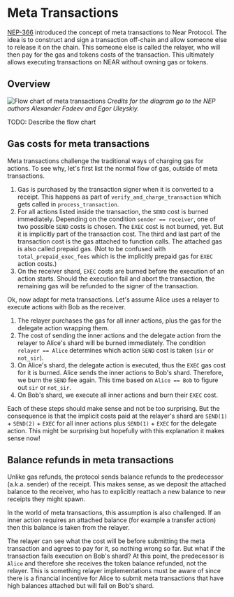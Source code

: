 # Meta Transactions

[NEP-366](https://github.com/near/NEPs/pull/366) introduced the concept of meta
transactions to Near Protocol. The idea is to construct and sign a transaction
off-chain and allow someone else to release it on the chain. This someone else
is called the relayer, who will then pay for the gas and tokens costs of the
transaction. This ultimately allows executing transactions on NEAR without
owning gas or tokens.

## Overview

![Flow chart of meta
transactions](https://raw.githubusercontent.com/near/NEPs/003e589e6aba24fc70dd91c9cf7ef0007ca50735/neps/assets/nep-0366/NEP-DelegateAction.png)
_Credits for the diagram go to the NEP authors Alexander Fadeev and Egor
Uleyskiy._


TODO: Describe the flow chart

## Gas costs for meta transactions

Meta transactions challenge the traditional ways of charging gas for actions. To
see why, let's first list the normal flow of gas, outside of meta transactions.

1. Gas is purchased by the transaction signer when it is converted to a receipt.
   This happens as part of `verify_and_charge_transaction` which gets called in
   `process_transaction`.
2. For all actions listed inside the transaction, the `SEND` cost is burned
   immediately. Depending on the condition `sender == receiver`, one of two
   possible `SEND` costs is chosen. The `EXEC` cost is not burned, yet. But it
   is implicitly part of the transaction cost. The third and last part of the
   transaction cost is the gas attached to function calls. The attached gas is
   also called prepaid gas. (Not to be confused with `total_prepaid_exec_fees`
   which is the implicitly prepaid gas for `EXEC` action costs.)
3. On the receiver shard, `EXEC` costs are burned before the execution of an
   action starts. Should the execution fail and abort the transaction, the
   remaining gas will be refunded to the signer of the transaction.

Ok, now adapt for meta transactions. Let's assume Alice uses a relayer to
execute actions with Bob as the receiver.

1. The relayer purchases the gas for all inner actions, plus the gas for the
   delegate action wrapping them.
2. The cost of sending the inner actions and the delegate action from the
   relayer to Alice's shard will be burned immediately. The condition `relayer
   == Alice` determines which action `SEND` cost is taken (`sir` or `not_sir`).
3. On Alice's shard, the delegate action is executed, thus the `EXEC` gas cost
   for it is burned. Alice sends the inner actions to Bob's shard. Therefore, we
   burn the `SEND` fee again. This time based on `Alice == Bob` to figure out
   `sir` or `not_sir`.
4. On Bob's shard, we execute all inner actions and burn their `EXEC` cost.

Each of these steps should make sense and not be too surprising. But the
consequence is that the implicit costs paid at the relayer's shard are
`SEND(1)` + `SEND(2)` + `EXEC` for all inner actions plus `SEND(1)` + `EXEC` for
the delegate action. This might be surprising but hopefully with this
explanation it makes sense now!


## Balance refunds in meta transactions

Unlike gas refunds, the protocol sends balance refunds to the predecessor
(a.k.a. sender) of the receipt. This makes sense, as we deposit the attached
balance to the receiver, who has to explicitly reattach a new balance to new
receipts they might spawn.

In the world of meta transactions, this assumption is also challenged. If an
inner action requires an attached balance (for example a transfer action) then
this balance is taken from the relayer.

The relayer can see what the cost will be before submitting the meta transaction
and agrees to pay for it, so nothing wrong so far. But what if the transaction
fails execution on Bob's shard? At this point, the predecessor is `Alice` and
therefore she receives the token balance refunded, not the relayer. This is
something relayer implementations must be aware of since there is a financial
incentive for Alice to submit meta transactions that have high balances attached
but will fail on Bob's shard.